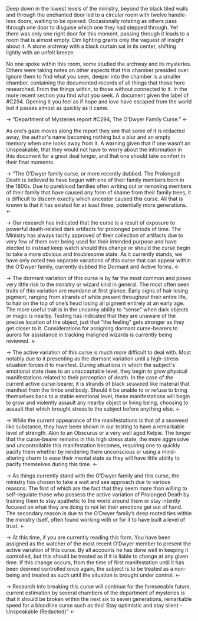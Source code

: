 Deep down in the lowest levels of the ministry, beyond the black tiled walls and through the enchanted door led to a circular room with twelve handle-less doors, waiting to be opened. Occasionally rotating as others pass through one door to disguise which one they had stepped through. Yet there was only one right door for this moment, passing through it leads to a room that is almost empty. Dim lighting grants only the vaguest of insight about it. A stone archway with a black curtain sat in its center, shifting lightly with an unfelt breeze.

No one spoke within this room, some studied the archway and its mysteries. Others were taking notes on other aspects that this chamber presided over. Ignore them to find what you seek, deeper into the chamber is a smaller chamber, containing the documented records of all things that those here researched. From the things within, to those without connected to it. In the more recent section you find what you seek. A document given the label of #C294. Opening it you feel as if hope and love have escaped from the world but it passes almost as quickly as it came.

-> “Department of Mysteries report #C294, The O’Dwyer Family Curse.” <-

As one’s gaze moves along the report they see that some of it is redacted away, the author's name becoming nothing but a blur and an empty memory when one looks away from it. A warning given that if one wasn’t an Unspeakable, that they would not have to worry about the information in this document for a great deal longer, and that one should take comfort in their final moments. 

-> “The O’Dwyer family curse, or more recently dubbed. The Prolonged Death is believed to have begun with one of their family members born in the 1800s. Due to pureblood families often writing out or removing members of their family that have caused any form of shame from their family trees, it is difficult to discern exactly which ancestor caused this curse. All that is known is that it has existed for at least three, potentially more generations. <-

-> Our research has indicated that the curse is a result of exposure to powerful death-related dark artifacts for prolonged periods of time. The Ministry has always tacitly approved of their collection of artifacts due to very few of them ever being used for their intended purpose and have elected to instead keep watch should this change or should the curse begin to take a more obvious and troublesome state. As it currently stands, we have only noted two separate variations of this curse that can appear within the O’Dwyer family, currently dubbed the Dormant and Active forms. <-

-> The dormant variation of this curse is by far the most common and poses very little risk to the ministry or wizard kind in general. The most often seen traits of this variation are mundane at first glance. Early signs of hair losing pigment, ranging from strands of white present throughout their entire life, to hair on the top of one’s head losing all pigment entirely at an early age. The more useful trait is in the uncanny ability to “sense” when dark objects or magic is nearby. Testing has indicated that they are unaware of the precise location of the object, just that “the feeling” gets stronger as they get closer to it. Considerations for assigning dormant curse-bearers to aurors for assistance in tracking maligned wizards is currently being reviewed. <-

-> The active variation of this curse is much more difficult to deal with. Most notably due to it presenting as the dormant variation until a high-stress situation forces it to manifest. During situations in which the subject's emotional state rises to an unacceptable level, they begin to grow physical manifestations related to their perception of death. In the case of the current active curse-bearer, it is strands of black seaweed like material that manifest from the limbs and body. Should it be unable to or refuse to bring themselves back to a stable emotional level, these manifestations will begin to grow and violently assault any nearby object or living being, choosing to assault that which brought stress to the subject before anything else. <-

-> While the current appearance of the manifestations is that of a seaweed like substance, they have been shown in our testing to have a remarkable level of strength. Akin to an Obscurus or a very well aged Kelpie. The longer that the curse-bearer remains in this high stress state, the more aggressive and uncontrollable this manifestation becomes, requiring one to quickly pacify them whether by rendering them unconscious or using a mind-altering charm to ease their mental state as they will have little ability to pacify themselves during this time. <-

-> As things currently stand with the O’Dwyer family and this curse, the ministry has chosen to take a wait and see approach due to various reasons. The first of which are the fact that they seem more than willing to self-regulate those who possess the active variation of Prolonged Death by training them to stay apathetic to the world around them or stay intently focused on what they are doing to not let their emotions get out of hand. The secondary reason is due to the O’Dwyer family’s deep rooted ties within the ministry itself, often found working with or for it to have built a level of trust. <-

-> At this time, if you are currently reading this form. You have been assigned as the watcher of the most recent O’Dwyer member to present the active variation of this curse. By all accounts he has done well in keeping it controlled, but this should be treated as if it is liable to change at any given time. If this change occurs, from the time of first manifestation until it has been deemed controlled once again, the subject is to be treated as a non-being and treated as such until the situation is brought under control. <-
	
-> Research into breaking this curse will continue for the foreseeable future, current estimation by several chambers of the department of mysteries is that it should be broken within the next six to seven generations, remarkable speed for a bloodline curse such as this! Stay optimistic and stay silent - Unspeakable (Redacted)” <-